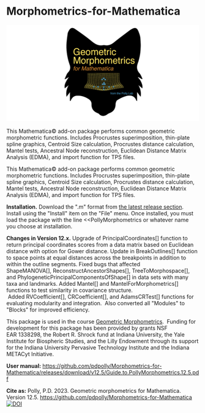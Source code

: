 # Morphometrics-for-Mathematica

![Alt text](https://github.com/pdpolly/Morphometrics-for-Mathematica/blob/main/GMMIconGitHub.jpg)

This Mathematica© add-on package performs common geometric morphometric functions. Includes Procrustes superimposition, thin-plate spline graphics, Centroid Size calculation, Procrustes distance calculation, Mantel tests, Ancestral Node reconstruction, Euclidean Distance Matrix Analysis (EDMA), and import function for TPS files.

This Mathematica© add-on package performs common geometric morphometric functions. Includes Procrustes superimposition, thin-plate spline graphics, Centroid Size calculation, Procrustes distance calculation, Mantel tests, Ancestral Node reconstruction, Euclidean Distance Matrix Analysis (EDMA), and import function for TPS files.

<b>Installation.</b> Download the ".m" format from <a href="https://github.com/pdpolly/Morphometrics-for-Mathematica/releases/latest">the latest release section</a>. Install using the "Install" item on the "File" menu. Once installed, you must load the package with the line <<PollyMorphometrics or whatever name you choose at installation.

<b>Changes in Version 12.x.</b> Upgrade of PrincipalCoordinates[] function to return principal coordinates scores from a data matrix based on Euclidean distance with option for Gower distance. Update in BreakOutlines[] function to space points at equal distances across the breakpoints in addition to within the outline segments. Fixed bugs that affected ShapeMANOVA[], ReconstructAncestorShapes[], TreeToMorphospace[], and PhylogeneticPrincipalComponentsOfShape[] in data sets with many taxa and landmarks. Added Mantel[] and MantelForMorphometrics[] functions to test similarity in covariance structure.  Added RVCoefficient[], CRCoefficient[], and AdamsCRTest[] functions for evaluating modularity and integration.  Also converted all "Modules" to "Blocks" for improved efficiency. 

This package is used in the course <a href="https://www.pollylab.org/courses/morphometrics">Geometric Morphometrics</a>.  Funding for development for this package has been provided by grants NSF EAR 1338298, the Robert R. Shrock fund at Indiana University, the Yale Institute for Biospheric Studies, and the Lilly Endowment through its support for the Indiana University Pervasive Technology Institute and the Indiana METACyt Initiative. 

<b>User manual:</b> https://github.com/pdpolly/Morphometrics-for-Mathematica/releases/download/v12.5/Guide.to.PollyMorphometrics.12.5.pdf 

<b>Cite as:</b> Polly, P.D. 2023. Geometric morphometrics for Mathematica. Version 12.5. https://github.com/pdpolly/Morphometrics-for-Mathematica [![DOI](https://zenodo.org/badge/513635593.svg)](https://zenodo.org/doi/10.5281/zenodo.10247111)
